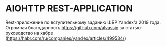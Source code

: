 # AIOHTTP REST-APPLICATION

Rest-приложение по вступительному заданию ШБР Yandex'а 2019 года. Огромная благодарность https://github.com/alvassin за статью-руководство на хабре (https://habr.com/ru/companies/yandex/articles/499534/)
